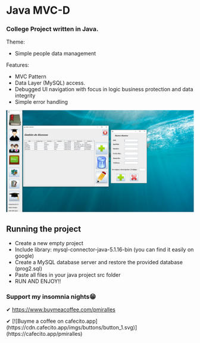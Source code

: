 # Java MVC-D

### College Project written in Java.

Theme:
- Simple people data management

Features: 
- MVC Pattern 
- Data Layer (MySQL) access.
- Debugged UI navigation with focus in logic business protection and data integrity
- Simple error handling


<a href="https://github.com/p-miralles/my-images/blob/main/ProyFinalProgII.PNG?raw=true"> <img width="1200px" alt="completeMenu" src="https://github.com/p-miralles/my-images/blob/main/ProyFinalProgII.PNG?raw=true" /></a> 


## Running the project
- Create a new empty project
- Include library:  mysql-connector-java-5.1.16-bin (you can find it easily on google)
- Create a MySQL database server and restore the provided database (prog2.sql)
- Paste all files in your java project src folder
- RUN AND ENJOY!!




### Support my insomnia nights😁
✔ https://www.buymeacoffee.com/pmiralles
<p>✔ [![Buyme a coffee on cafecito.app](https://cdn.cafecito.app/imgs/buttons/button_1.svg)](https://cafecito.app/pmiralles)</p>
